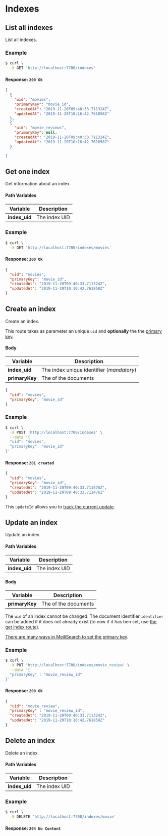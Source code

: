 # Indexes

## List all indexes

<RouteHighlighter method="GET" route="/indexes"/>

List all indexes.


### Example

```bash
$ curl \
  -X GET 'http://localhost:7700/indexes'
```

#### Response: `200 Ok`

```json
[
  {
    "uid": "movies",
    "primaryKey": "movie_id",
    "createdAt": "2019-11-20T09:40:33.711324Z",
    "updatedAt": "2019-11-20T10:16:42.761858Z"
  },
  {
    "uid": "movie_reviews",
    "primaryKey": null,
    "createdAt": "2019-11-20T09:40:33.711324Z",
    "updatedAt": "2019-11-20T10:16:42.761858Z"
  }

]
```

## Get one index

<RouteHighlighter method="GET" route="/indexes/:index_uid"/>

Get information about an index.


#### Path Variables

| Variable  | Description           |
|-----------|-----------------------|
| **index_uid** | The index UID |

### Example

```bash
$ curl \
  -X GET 'http://localhost:7700/indexes/movies'
```

#### Response: `200 Ok`

```json
{
  "uid": "movies",
  "primaryKey": "movie_id",
  "createdAt": "2019-11-20T09:40:33.711324Z",
  "updatedAt": "2019-11-20T10:16:42.761858Z"
}
```

## Create an index

<RouteHighlighter method="POST" route="/indexes"/>

Create an index.

This route takes as parameter an unique `uid` and **optionally** the the [primary key](/guides/main_concepts/indexes.md#primary-key).

#### Body


| Variable  | Description           |
|-----------|-----------------------|
| **index_uid** | The index unique identifier (*mandatory*)|
| **primaryKey** | The <glossary word="primary key" /> of the documents  |

```json
{
  "uid": "movies",
  "primaryKey": "movie_id"
}
```

### Example

```bash
$ curl \
  -X POST 'http://localhost:7700/indexes' \
  --data '{
  "uid": "movies",
  "primaryKey": "movie_id"
}'
```

#### Response: `201 created`
```json
{
  "uid": "movies",
  "primaryKey": "movie_id",
  "createdAt": "2019-11-20T09:40:33.711476Z",
  "updatedAt": "2019-11-20T09:40:33.711476Z"
}
```

This `updateId` allows you to [track the current update](/references/updates.md).

## Update an index

<RouteHighlighter method="PUT" route="/indexes/:index_uid"/>

Update an index.


#### Path Variables

| Variable  | Description           |
|-----------|-----------------------|
| **index_uid** | The index UID |


#### Body

| Variable          | Description           |
|-------------------|-----------------------|
| **primaryKey** | The <glossary word="primary key" /> of the documents  |

The `uid` of an index cannot be changed. The document identifier `identifier` can be added if it does not already exist (to now if it has ben set, use [the get index route](/references/indexes.md#get-one-index)).

[There are many ways in MeiliSearch to set the primary key](/guides/main_concepts/documents.md#primary-key).

### Example

```bash
$ curl \
  -X PUT 'http://localhost:7700/indexes/movie_review' \
  --data '{
  "primaryKey" : "movie_review_id"
}'
```

#### Response: `200 Ok`

```json
{
  "uid": "movie_review",
  "primaryKey" : "movie_review_id",
  "createdAt": "2019-11-20T09:40:33.711324Z",
  "updatedAt": "2019-11-20T10:16:42.761858Z"
}
```


## Delete an index

<RouteHighlighter method="DELETE" route="/indexes/:index_uid"/>

Delete an index.


#### Path Variables

| Variable          | Description           |
|-------------------|-----------------------|
| **index_uid**         | The index UID        |

### Example

```bash
$ curl \
  -X DELETE 'http://localhost:7700/indexes/movie'
```

#### Response: `204 No Content`
